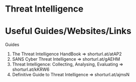 # Threat Intelligence
# Useful Guides/Websites/Links

Guides
1) The Threat Intelligence HandBook => shorturl.at/atAP2
2) SANS Cyber Threat Intelligence => shorturl.at/gAEHM
3) Threat Intelligence: Collecting, Analysing, Evaluating => shorturl.at/kKRW6
4) Definitive Guide to Threat Intelligence => shorturl.at/ajmsN

